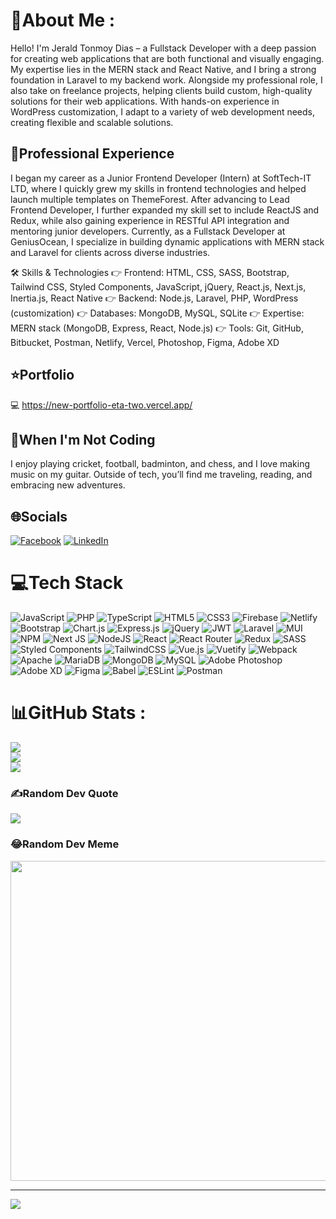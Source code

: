 # 👋About Me :

Hello! I'm Jerald Tonmoy Dias – a Fullstack Developer with a deep passion for creating web applications that are both functional and visually engaging. My expertise lies in the MERN stack and React Native, and I bring a strong foundation in Laravel to my backend work. Alongside my professional role, I also take on freelance projects, helping clients build custom, high-quality solutions for their web applications. With hands-on experience in WordPress customization, I adapt to a variety of web development needs, creating flexible and scalable solutions.

## 💼Professional Experience
I began my career as a Junior Frontend Developer (Intern) at SoftTech-IT LTD, where I quickly grew my skills in frontend technologies and helped launch multiple templates on ThemeForest. After advancing to Lead Frontend Developer, I further expanded my skill set to include ReactJS and Redux, while also gaining experience in RESTful API integration and mentoring junior developers. Currently, as a Fullstack Developer at GeniusOcean, I specialize in building dynamic applications with MERN stack and Laravel for clients across diverse industries.

🛠️ Skills & Technologies
👉 Frontend: HTML, CSS, SASS, Bootstrap, Tailwind CSS, Styled Components, JavaScript, jQuery, React.js, Next.js, Inertia.js, React Native
👉 Backend: Node.js, Laravel, PHP, WordPress (customization)
👉 Databases: MongoDB, MySQL, SQLite
👉 Expertise: MERN stack (MongoDB, Express, React, Node.js)
👉 Tools: Git, GitHub, Bitbucket, Postman, Netlify, Vercel, Photoshop, Figma, Adobe XD


## ⭐Portfolio
💻 https://new-portfolio-eta-two.vercel.app/

## 🎸When I'm Not Coding
I enjoy playing cricket, football, badminton, and chess, and I love making music on my guitar. Outside of tech, you’ll find me traveling, reading, and embracing new adventures.

## 🌐Socials
[![Facebook](https://img.shields.io/badge/Facebook-%231877F2.svg?logo=Facebook&logoColor=white)](https://facebook.com/jerald.t.d)
[![LinkedIn](https://img.shields.io/badge/LinkedIn-%230077B5.svg?logo=linkedin&logoColor=white)](https://linkedin.com/in/jerald-tonmoy-dias-2a0721164)

# 💻Tech Stack
![JavaScript](https://img.shields.io/badge/javascript-%23323330.svg?style=for-the-badge&logo=javascript&logoColor=%23F7DF1E) ![PHP](https://img.shields.io/badge/php-%23777BB4.svg?style=for-the-badge&logo=php&logoColor=white) ![TypeScript](https://img.shields.io/badge/typescript-%23007ACC.svg?style=for-the-badge&logo=typescript&logoColor=white) ![HTML5](https://img.shields.io/badge/html5-%23E34F26.svg?style=for-the-badge&logo=html5&logoColor=white) ![CSS3](https://img.shields.io/badge/css3-%231572B6.svg?style=for-the-badge&logo=css3&logoColor=white) ![Firebase](https://img.shields.io/badge/firebase-%23039BE5.svg?style=for-the-badge&logo=firebase) ![Netlify](https://img.shields.io/badge/netlify-%23000000.svg?style=for-the-badge&logo=netlify&logoColor=#00C7B7) ![Bootstrap](https://img.shields.io/badge/bootstrap-%23563D7C.svg?style=for-the-badge&logo=bootstrap&logoColor=white) ![Chart.js](https://img.shields.io/badge/chart.js-F5788D.svg?style=for-the-badge&logo=chart.js&logoColor=white) ![Express.js](https://img.shields.io/badge/express.js-%23404d59.svg?style=for-the-badge&logo=express&logoColor=%2361DAFB) ![jQuery](https://img.shields.io/badge/jquery-%230769AD.svg?style=for-the-badge&logo=jquery&logoColor=white) ![JWT](https://img.shields.io/badge/JWT-black?style=for-the-badge&logo=JSON%20web%20tokens) ![Laravel](https://img.shields.io/badge/laravel-%23FF2D20.svg?style=for-the-badge&logo=laravel&logoColor=white) ![MUI](https://img.shields.io/badge/MUI-%230081CB.svg?style=for-the-badge&logo=material-ui&logoColor=white) ![NPM](https://img.shields.io/badge/NPM-%23000000.svg?style=for-the-badge&logo=npm&logoColor=white) ![Next JS](https://img.shields.io/badge/Next-black?style=for-the-badge&logo=next.js&logoColor=white) ![NodeJS](https://img.shields.io/badge/node.js-6DA55F?style=for-the-badge&logo=node.js&logoColor=white) ![React](https://img.shields.io/badge/react-%2320232a.svg?style=for-the-badge&logo=react&logoColor=%2361DAFB) ![React Router](https://img.shields.io/badge/React_Router-CA4245?style=for-the-badge&logo=react-router&logoColor=white) ![Redux](https://img.shields.io/badge/redux-%23593d88.svg?style=for-the-badge&logo=redux&logoColor=white) ![SASS](https://img.shields.io/badge/SASS-hotpink.svg?style=for-the-badge&logo=SASS&logoColor=white) ![Styled Components](https://img.shields.io/badge/styled--components-DB7093?style=for-the-badge&logo=styled-components&logoColor=white) ![TailwindCSS](https://img.shields.io/badge/tailwindcss-%2338B2AC.svg?style=for-the-badge&logo=tailwind-css&logoColor=white) ![Vue.js](https://img.shields.io/badge/vuejs-%2335495e.svg?style=for-the-badge&logo=vuedotjs&logoColor=%234FC08D) ![Vuetify](https://img.shields.io/badge/Vuetify-1867C0?style=for-the-badge&logo=vuetify&logoColor=AEDDFF) ![Webpack](https://img.shields.io/badge/webpack-%238DD6F9.svg?style=for-the-badge&logo=webpack&logoColor=black) ![Apache](https://img.shields.io/badge/apache-%23D42029.svg?style=for-the-badge&logo=apache&logoColor=white) ![MariaDB](https://img.shields.io/badge/MariaDB-003545?style=for-the-badge&logo=mariadb&logoColor=white) ![MongoDB](https://img.shields.io/badge/MongoDB-%234ea94b.svg?style=for-the-badge&logo=mongodb&logoColor=white) ![MySQL](https://img.shields.io/badge/mysql-%2300f.svg?style=for-the-badge&logo=mysql&logoColor=white) ![Adobe Photoshop](https://img.shields.io/badge/adobephotoshop-%2331A8FF.svg?style=for-the-badge&logo=adobephotoshop&logoColor=white) ![Adobe XD](https://img.shields.io/badge/Adobe%20XD-470137?style=for-the-badge&logo=Adobe%20XD&logoColor=#FF61F6) 	![Figma](https://img.shields.io/badge/figma-%23F24E1E.svg?style=for-the-badge&logo=figma&logoColor=white) ![Babel](https://img.shields.io/badge/Babel-F9DC3e?style=for-the-badge&logo=babel&logoColor=black) ![ESLint](https://img.shields.io/badge/ESLint-4B3263?style=for-the-badge&logo=eslint&logoColor=white) ![Postman](https://img.shields.io/badge/Postman-FF6C37?style=for-the-badge&logo=postman&logoColor=white)
# 📊GitHub Stats :
![](https://github-readme-stats.vercel.app/api?username=Jerald-tonmoy-dias&theme=dark&hide_border=false&include_all_commits=false&count_private=false)<br/>
![](https://github-readme-streak-stats.herokuapp.com/?user=Jerald-tonmoy-dias&theme=dark&hide_border=false)<br/>
![](https://github-readme-stats.vercel.app/api/top-langs/?username=Jerald-tonmoy-dias&theme=dark&hide_border=false&include_all_commits=false&count_private=false&layout=compact)

### ✍️Random Dev Quote
![](https://quotes-github-readme.vercel.app/api?type=vetical&theme=gruvbox)

### 😂Random Dev Meme
<img src="https://random-memer.herokuapp.com/" width="512px"/>

---
[![](https://visitcount.itsvg.in/api?id=Jerald-tonmoy-dias&icon=0&color=0)](https://visitcount.itsvg.in)
